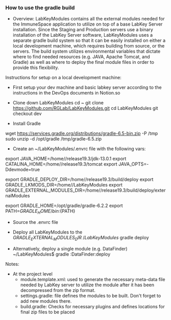 ### How to use the gradle build

* Overview:
LabKeyModules contains all the external modules needed for the ImmuneSpace application to utilize on top of a base LabKey Server installation.  Since the Staging and Production servers use a binary installation of the LabKey Server software, LabKeyModules uses a separate gradle build system so that it can be easily installed on either a local development machine, which requires building from source, or the servers.  The build system utilizes environmental variables that dictate where to find needed resources (e.g. JAVA, Apache Tomcat, and Gradle) as well as where to deploy the final module files in order to provide this flexibility.

Instructions for setup on a local development machine:

* First setup your dev machine and basic labkey server according to the instructions in the DevOps documents in Notion.so

* Clone down LabKeyModules
cd ~
git clone https://github.com/RGLab/LabKeyModules.git
cd LabKeyModules
git checkout dev

* Install Gradle

wget https://services.gradle.org/distributions/gradle-6.5-bin.zip -P /tmp
sudo unzip -d /opt/gradle /tmp/gradle-6.5.zip

* Create an ~/LabKeyModules/.envrc file with the following vars:

export JAVA_HOME=/home/<user>/release19.3/jdk-13.0.1
export CATALINA_HOME=/home/<user>/release19.3/tomcat
export JAVA_OPTS=-Ddevmode=true

export GRADLE_DEPLOY_DIR=/home/<user>/release19.3/build/deploy
export GRADLE_LKMODS_DIR=/home/<user>/LabKeyModules
export GRADLE_EXTERNAL_MODULES_DIR=/home/<user>/release19.3/build/deploy/externalModules

export GRADLE_HOME=/opt/gradle/gradle-6.2.2
export PATH=${GRADLE_HOME}/bin:${PATH}

* Source the .envrc file

* Deploy all LabKeyModules to the $GRADLE_EXTERNAL_MODULES_DIR
~/LabKeyModules$ gradle deploy

* Alternatively, deploy a single module (e.g. DataFinder)
~/LabKeyModules$ gradle :DataFinder:deploy


Notes:
- At the project level
    - module.template.xml: used to generate the necessary meta-data file needed by LabKey server to utilize the module after it has been decompressed from the zip format.
    - settings.gradle: file defines the modules to be built.  Don't forget to add new modules there.
    - build.gradle: Checks for necessary plugins and defines locations for final zip files to be placed







